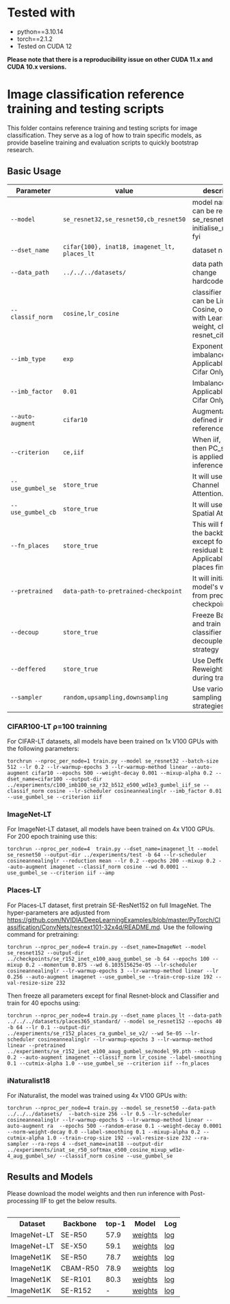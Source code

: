 <h1> Tested with </h1>
<div>
 <ul>
  <li>python==3.10.14</li>
  <li>torch==2.1.2</li>
  <li>Tested on CUDA 12</li>
</ul> 
</div>
<b>Please note that there is a reproducibility issue on other CUDA 11.x and CUDA 10.x versions.</b>

# Image classification reference training and testing scripts 

This folder contains reference training and testing scripts for image classification.
They serve as a log of how to train specific models, as provide baseline
training and evaluation scripts to quickly bootstrap research.

## Basic Usage


| Parameter                | value  | description  |
| ------------------------ | ------ |--------------|
| `--model`                |`se_resnet32,se_resnet50,cb_resnet50`|model name, it can be resnet, se_resnet. Check initialise_model.py fyi |
| `--dset_name`            |`cifar{100}, inat18, imagenet_lt, places_lt`|dataset name |
| `--data_path`            |`../../../datasets/`| data path, please change hardcoded paths |
| `--classif_norm`         |`cosine,lr_cosine`| classifier layr, it can be Linear, Cosine, or Cosine with Learnable weight, check resnet_cifar.py fyi |
| `--imb_type`             | `exp`  | Exponential imbalance. Applicable for Cifar Only |
| `--imb_factor`           | `0.01` | Imbalance Factor. Applicable for Cifar Only |
| `--auto-augment`         | `cifar10`|  Augmentations as defined in pytorch reference scripts|
| `--criterion`            | `ce,iif`| When iif, is used then PC_softmax is applied during inference.|
| `--use_gumbel_se`        | `store_true`|It will use Gumbel Channel Attention.|
| `--use_gumbel_cb`        | `store_true`|It will use Gumbel Spatial Attention.|
| `--fn_places`            | `store_true`|This will freeze the backbone, except for last residual block. Applicable for places finetuning|
| `--pretrained`           |`data-path-to-pretrained-checkpoint`| It will initialise the model's weights from predefined checkpoint|
| `--decoup`               | `store_true`|Freeze Backbone and train only classifier as in decoupled strategy|
| `--deffered`             | `store_true`|Use Deffered Reweighting during training|
| `--sampler`              | `random,upsampling,downsampling`| Use various sampling strategies|

### CIFAR100-LT ρ=100 trainning 
For CIFAR-LT datasets, all models have been trained on 1x V100 GPUs with 
the following parameters:
```
torchrun --nproc_per_node=1 train.py --model se_resnet32 --batch-size 512 --lr 0.2 --lr-warmup-epochs 3 --lr-warmup-method linear --auto-augment cifar10 --epochs 500 --weight-decay 0.001 --mixup-alpha 0.2 --dset_name=cifar100 --output-dir ../experiments/c100_imb100_se_r32_b512_e500_wd1e3_gumbel_iif_se --classif_norm cosine --lr-scheduler cosineannealinglr --imb_factor 0.01 --use_gumbel_se --criterion iif
```


### ImageNet-LT 
For ImageNet-LT dataset, all models have been trained on 4x V100 GPUs. For 200 epoch training use this:
```
torchrun --nproc_per_node=4  train.py --dset_name=imagenet_lt --model se_resnet50 --output-dir ../experiments/test -b 64 --lr-scheduler cosineannealinglr --reduction mean --lr 0.2 --epochs 200 --mixup 0.2 --auto-augment imagenet --classif_norm cosine --wd 0.0001 --use_gumbel_se --criterion iif --amp
```

### Places-LT
For Places-LT dataset, first pretrain SE-ResNet152 on full ImageNet. The hyper-parameters are adjusted from https://github.com/NVIDIA/DeepLearningExamples/blob/master/PyTorch/Classification/ConvNets/resnext101-32x4d/README.md. 
Use the following command for pretraining:
```
torchrun --nproc_per_node=4 train.py --dset_name=ImageNet --model se_resnet152 --output-dir ../checkpoints/se_r152_inet_e100_aaug_gumbel_se -b 64 --epochs 100 --mixup 0.2 --momentum 0.875 --wd 6.103515625e-05 --lr-scheduler cosineannealinglr --lr-warmup-epochs 3 --lr-warmup-method linear --lr 0.256 --auto-augment imagenet --use_gumbel_se --train-crop-size 192 --val-resize-size 232 
```

Then freeze all parameters except for final Resnet-block and Classifier and train for 40 epochs using:

```
torchrun --nproc_per_node=4 train.py --dset_name places_lt --data-path ../../../datasets/places365_standard/ --model se_resnet152 --epochs 40 -b 64 --lr 0.1 --output-dir ../experiments/se_r152_places_ra_gumbel_se_v2/ --wd 5e-05 --lr-scheduler cosineannealinglr --lr-warmup-epochs 3 --lr-warmup-method linear --pretrained ../experiments/se_r152_inet_e100_aaug_gumbel_se/model_99.pth --mixup 0.2 --auto-augment imagenet --classif_norm lr_cosine --label-smoothing 0.1 --cutmix-alpha 1.0 --use_gumbel_se --criterion iif --fn_places
```

### iNaturalist18
For iNaturalist, the model was trained using 4x V100 GPUs with:

```
torchrun --nproc_per_node=4 train.py --model se_resnet50 --data-path ../../../datasets/  --batch-size 256 --lr 0.5 --lr-scheduler cosineannealinglr --lr-warmup-epochs 5 --lr-warmup-method linear --auto-augment ra  --epochs 500 --random-erase 0.1 --weight-decay 0.0001 --norm-weight-decay 0.0 --label-smoothing 0.1 --mixup-alpha 0.2 --cutmix-alpha 1.0 --train-crop-size 192 --val-resize-size 232 --ra-sampler --ra-reps 4 --dset_name=inat18 --output-dir ../experiments/inat_se_r50_softmax_e500_cosine_mixup_wd1e-4_aug_gumbel_se/ --classif_norm cosine --use_gumbel_se
```


## Results and Models
Please download the model weights and then run inference with Post-processing IIF to get the below results. 
<table style="float: left; margin-right: 10px;">
    <tr>
        <th>Dataset</th>
        <th>Backbone</th>
        <th>top-1</th>
        <th>Model</th>
        <th>Log</th>
    </tr>
    <tr>
        <td>ImageNet-LT</td>
        <td>SE-R50</td>
        <td>57.9</td>
        <td><a href="https://drive.usercontent.google.com/download?id=1xl6yPojp1rCQ-XOaW36SQoCa53Yiz5aK&export=download">weights</a></td>
        <td><a href="https://drive.google.com/file/d/1UNfCrF7cI5DX-VWWRz6TQPBuwbnjybB8/view">log</a></td>
    </tr>
     <tr>
        <td>ImageNet-LT</td>
        <td>SE-X50</td>
        <td>59.1</td>
        <td><a href="https://drive.usercontent.google.com/download?id=1tCy9g1pt-HguKHBDqJldoCAa979kivwk&export=download&authuser=0">weights</a></td>
        <td><a href="https://drive.google.com/file/d/1A_2wvVcLoYsu9ecBOlI4_yZSE3B6pIPg/view">log</a></td>
    </tr>
    <tr>
        <td>ImageNet1K</td>
        <td>SE-R50</td>
        <td>78.7</td>
        <td><a href="https://drive.usercontent.google.com/download?id=1MwMpCXKfKHoq8ZUBlZR_2rtzN9GDE_TE&export=download">weights</a></td>
        <td><a href="https://drive.usercontent.google.com/download?id=1xDoUue8UdC0I3qT02xviPrPLP9kZfYD8&export=download">log</a></td>
    </tr>
    <tr>
        <td>ImageNet1K</td>
        <td>CBAM-R50</td>
        <td>78.9</td>
        <td><a href="https://drive.usercontent.google.com/download?id=1FGs8bIvjYcMa8fqNcyjxQ-GvC8QIrBLU&export=download">weights</a></td>
        <td><a href="https://drive.usercontent.google.com/download?id=1ISqDou73MbMUjd7M-tRYw8hMbXwDAmoE&export=download">log</a></td>
    </tr>
    <tr>
        <td>ImageNet1K</td>
        <td>SE-R101</td>
        <td>80.3</td>
        <td><a href="https://drive.usercontent.google.com/download?id=1sPrONipvrumno8kZ6EwRfcc1v6sWA7cg&export=download">weights</a></td>
        <td><a href="https://drive.usercontent.google.com/download?id=1wOl6mJekE2_bOXcPfpoS5xxvjPe8Q_kL&export=download">log</a></td>
    </tr>
    <tr>
        <td>ImageNet1K</td>
        <td>SE-R152</td>
        <td>-</td>
        <td><a href="https://drive.usercontent.google.com/download?id=1wrcme0S6rt7KKgZA_1HHm3uf2m0T9UwB&export=download">weights</a></td>
        <td><a href="-">log</a></td>
    </tr>
</table>


